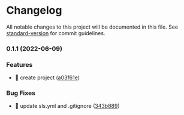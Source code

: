 # Changelog

All notable changes to this project will be documented in this file. See [standard-version](https://github.com/conventional-changelog/standard-version) for commit guidelines.

### 0.1.1 (2022-06-09)


### Features

* 🎸 create project ([a03f61e](https://github.com/yeukfei02/hongkong-flight-information-serverless/commit/a03f61e8d43357a780c530aa42fd963ed8fa91d1))


### Bug Fixes

* 🐛 update sls.yml and .gitignore ([343b889](https://github.com/yeukfei02/hongkong-flight-information-serverless/commit/343b88919fbc765fd45f9242bcf0ca7fb1417d52))
